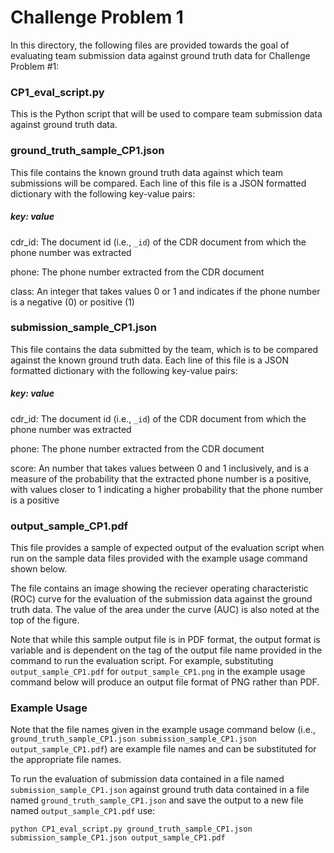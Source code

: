 # Challenge Problem 1

In this directory, the following files are provided towards the goal of evaluating team submission data against ground truth data for Challenge Problem #1:

### CP1_eval_script.py
This is the Python script that will be used to compare team submission data against ground truth data.

### ground_truth_sample_CP1.json
This file contains the known ground truth data against which team submissions will be compared.  Each line of this file is a JSON formatted dictionary with the following key-value pairs:
##### key: value
cdr_id: The document id (i.e., `_id`) of the CDR document from which the phone number was extracted

phone: The phone number extracted from the CDR document

 class: An integer that takes values 0 or 1 and indicates if the phone number is a negative (0) or positive (1)

### submission_sample_CP1.json
This file contains the data submitted by the team, which is to be compared against the known ground truth data.  Each line of this file is a JSON formatted dictionary with the following key-value pairs:
##### key: value
cdr_id: The document id (i.e., `_id`) of the CDR document from which the phone number was extracted

phone: The phone number extracted from the CDR document

score: An number that takes values between 0 and 1 inclusively, and is a measure of the probability that the extracted phone number is a positive, with values closer to 1 indicating a higher probability that the phone number is a positive

### output_sample_CP1.pdf
This file provides a sample of expected output of the evaluation script when run on the sample data files provided with the example usage command shown below.

The file contains an image showing the reciever operating characteristic (ROC) curve for the evaluation of the submission data against the ground truth data.  The value of the area under the curve (AUC) is also noted at the top of the figure.

Note that while this sample output file is in PDF format, the output format is variable and is dependent on the tag of the output file name provided in the command to run the evaluation script.  For example, substituting `output_sample_CP1.pdf` for `output_sample_CP1.png` in the example usage command below will produce an output file format of PNG rather than PDF.

### Example Usage

Note that the file names given in the example usage command below (i.e., `ground_truth_sample_CP1.json submission_sample_CP1.json output_sample_CP1.pdf`) are example file names and can be substituted for the appropriate file names.

To run the evaluation of submission data contained in a file named `submission_sample_CP1.json` against ground truth data contained in a file named `ground_truth_sample_CP1.json` and save the output to a new file named `output_sample_CP1.pdf` use:

`python CP1_eval_script.py ground_truth_sample_CP1.json submission_sample_CP1.json output_sample_CP1.pdf`
